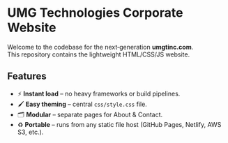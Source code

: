 
# UMG Technologies Corporate Website

Welcome to the codebase for the next‑generation **umgtinc.com**.  
This repository contains the lightweight HTML/CSS/JS website.

## Features
- ⚡ **Instant load** – no heavy frameworks or build pipelines.
- 🖌️ **Easy theming** – central `css/style.css` file.
- 🗂️ **Modular** – separate pages for About & Contact.
- ♻️ **Portable** – runs from any static file host (GitHub Pages, Netlify, AWS S3, etc.).